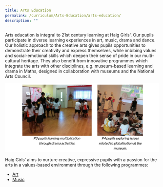 ```yaml
---
title: Arts Education
permalink: /curriculum/Arts-Education/arts-education/
description: ""
---
```

Arts education is integral to 21st century learning at Haig Girls'. Our pupils participate in diverse learning experiences in art, music, drama and dance. Our holistic approach to the creative arts gives pupils opportunities to demonstrate their creativity and express themselves, while imbibing values and social-emotional skills which deepen their sense of pride in our multi-cultural heritage. They also benefit from innovative programmes which integrate the arts with other disciplines, e.g. museum-based learning and drama in Maths, designed in collaboration with museums and the National Arts Council.

![](/images/ae1.png)

Haig Girls’ aims to nurture creative, expressive pupils with a passion for the arts in a values-based environment through the following programmes:  
* [Art](/arts-education/art/)
* [Music](/arts-education/music/)